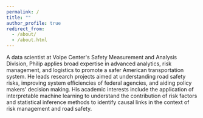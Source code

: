 ```yaml
---
permalink: /
title: ""
author_profile: true
redirect_from: 
  - /about/
  - /about.html
---
```


A data scientist at Volpe Center's Safety Measurement and Analysis Division, Philip applies broad expertise in advanced analytics, risk management, and logistics to promote a safer American transportation system. He leads research projects aimed at understanding road safety risks, improving system efficiencies of federal agencies, and aiding policy makers' decision making. His academic interests include the application of interpretable machine learning to understand the contribution of risk factors and statistical inference methods to identify causal links in the context of risk management and road safety.


